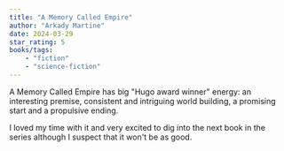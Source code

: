 ```yaml
---
title: "A Memory Called Empire"
author: "Arkady Martine"
date: 2024-03-29
star_rating: 5
books/tags:
    - "fiction"
    - "science-fiction"
---
```


A Memory Called Empire has big "Hugo award winner" energy: an interesting premise, consistent and intriguing world building, a promising start and a propulsive ending.

I loved my time with it and very excited to dig into the next book in the series although I suspect that it won't be as good.